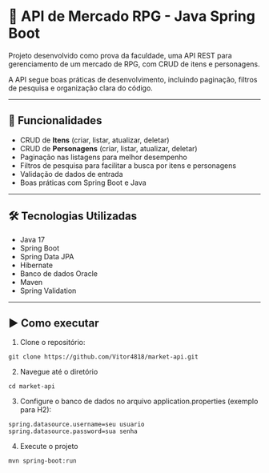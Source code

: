 # 🎲 API de Mercado RPG - Java Spring Boot

Projeto desenvolvido como prova da faculdade, uma API REST para gerenciamento de um mercado de RPG, com CRUD de itens e personagens.

A API segue boas práticas de desenvolvimento, incluindo paginação, filtros de pesquisa e organização clara do código.

---

## 🚀 Funcionalidades

- CRUD de **Itens** (criar, listar, atualizar, deletar)
- CRUD de **Personagens** (criar, listar, atualizar, deletar)
- Paginação nas listagens para melhor desempenho
- Filtros de pesquisa para facilitar a busca por itens e personagens
- Validação de dados de entrada
- Boas práticas com Spring Boot e Java

---

## 🛠️ Tecnologias Utilizadas

- Java 17
- Spring Boot
- Spring Data JPA
- Hibernate
- Banco de dados Oracle
- Maven
- Spring Validation

---

## ▶️ Como executar

1. Clone o repositório:
```
git clone https://github.com/Vitor4818/market-api.git
```
2. Navegue até o diretório
```
cd market-api
```
3. Configure o banco de dados no arquivo application.properties (exemplo para H2):
```
spring.datasource.username=seu usuario
spring.datasource.password=sua senha
```
4. Execute o projeto
```
mvn spring-boot:run
```
